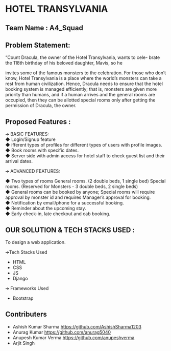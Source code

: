 # HOTEL TRANSYLVANIA

## Team Name : A4_Squad

## Problem Statement: 
“Count Dracula, the owner of the Hotel Transylvania, wants to cele-
brate the 118th birthday of his beloved daughter, Mavis, so he

invites some of the famous monsters to the celebration. For those
who don’t know, Hotel Transylvania is a place where the world’s
monsters can take a rest from human civilization. Hence, Dracula
needs to ensure that the hotel booking system is managed efficiently;
that is, monsters are given more priority than humans, and if a
human arrives and the general rooms are occupied, then they can be
allotted special rooms only after getting the permission of
Dracula, the owner.

## Proposed Features :
➔ BASIC FEATURES:<br>
◆ Login/Signup feature<br>
◆ ifferent types of profiles for different types of users
with profile images.<br>
◆ Book rooms with specific dates.<br>
◆ Server side with admin access for hotel staff to check
guest list and their arrival dates.<br>

➔ ADVANCED FEATURES:<br>

◆ Two types of rooms
General rooms. (2 double beds, 1 single bed)
Special rooms. (Reserved for Monsters - 3 double beds,
2 single beds)<br>
◆ General rooms can be booked by anyone; Special rooms
will require approval by monster id and requires Manager’s
approval for booking.<br>
◆ Notification by email/phone for a successful booking.<br>
◆ Reminder about the upcoming stay.<br>
◆ Early check-in, late checkout and cab booking. <br>

## OUR SOLUTION & TECH STACKS USED : 

To design a web application. 

➔Tech Stacks Used
- HTML
- CSS
- JS
- Django

➔ Frameworks Used
- Bootstrap

## Contributers
- Ashish Kumar Sharma https://github.com/AshishSharma1203
- Anurag Kumar  https://github.com/anurag5040
- Anupesh Kumar Verma https://github.com/anupeshverma
- Arjit Singh 
